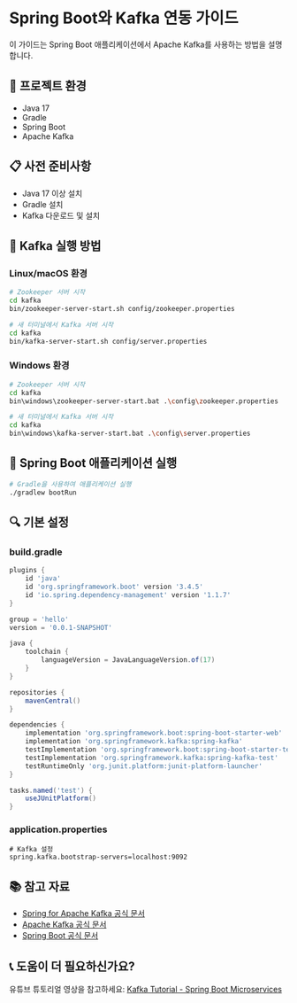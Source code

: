 # Spring Boot와 Kafka 연동 가이드

이 가이드는 Spring Boot 애플리케이션에서 Apache Kafka를 사용하는 방법을 설명합니다.

## 🚀 프로젝트 환경

- Java 17
- Gradle
- Spring Boot
- Apache Kafka

## 📋 사전 준비사항

- Java 17 이상 설치
- Gradle 설치
- Kafka 다운로드 및 설치

## 🔄 Kafka 실행 방법

### Linux/macOS 환경

```bash
# Zookeeper 서버 시작
cd kafka
bin/zookeeper-server-start.sh config/zookeeper.properties

# 새 터미널에서 Kafka 서버 시작
cd kafka
bin/kafka-server-start.sh config/server.properties
```

### Windows 환경

```bash
# Zookeeper 서버 시작
cd kafka
bin\windows\zookeeper-server-start.bat .\config\zookeeper.properties

# 새 터미널에서 Kafka 서버 시작
cd kafka
bin\windows\kafka-server-start.bat .\config\server.properties
```

## 🚀 Spring Boot 애플리케이션 실행

```bash
# Gradle을 사용하여 애플리케이션 실행
./gradlew bootRun
```

## 🔍 기본 설정

### build.gradle

```gradle
plugins {
    id 'java'
    id 'org.springframework.boot' version '3.4.5'
    id 'io.spring.dependency-management' version '1.1.7'
}

group = 'hello'
version = '0.0.1-SNAPSHOT'

java {
    toolchain {
        languageVersion = JavaLanguageVersion.of(17)
    }
}

repositories {
    mavenCentral()
}

dependencies {
    implementation 'org.springframework.boot:spring-boot-starter-web'
    implementation 'org.springframework.kafka:spring-kafka'
    testImplementation 'org.springframework.boot:spring-boot-starter-test'
    testImplementation 'org.springframework.kafka:spring-kafka-test'
    testRuntimeOnly 'org.junit.platform:junit-platform-launcher'
}

tasks.named('test') {
    useJUnitPlatform()
}

```

### application.properties

```properties
# Kafka 설정
spring.kafka.bootstrap-servers=localhost:9092
```

## 📚 참고 자료

- [Spring for Apache Kafka 공식 문서](https://docs.spring.io/spring-kafka/docs/current/reference/html/)
- [Apache Kafka 공식 문서](https://kafka.apache.org/documentation/)
- [Spring Boot 공식 문서](https://docs.spring.io/spring-boot/docs/current/reference/html/)

## 📞 도움이 더 필요하신가요?

유튜브 튜토리얼 영상을 참고하세요: [Kafka Tutorial - Spring Boot Microservices](https://www.youtube.com/watch?v=SqVfCyfCJqw)

